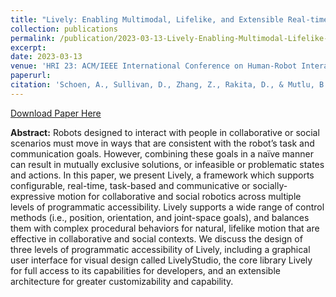 ```yaml
---
title: "Lively: Enabling Multimodal, Lifelike, and Extensible Real-time Robot Motion"
collection: publications
permalink: /publication/2023-03-13-Lively-Enabling-Multimodal-Lifelike-and-Extensible-Real-time-Robot-Motion
excerpt:
date: 2023-03-13
venue: 'HRI 23: ACM/IEEE International Conference on Human-Robot Interaction'
paperurl:
citation: 'Schoen, A., Sullivan, D., Zhang, Z., Rakita, D., & Mutlu, B. 2023. &quot;Lively: Enabling Multimodal, Lifelike, and Extensible Real-time Robot Motion.&quot; <i>In Proceedings of the 2023 ACM/IEEE International Conference on Human-Robot Interaction (HRI 23)</i>. Association for Computing Machinery, New York, NY, USA, 594–602.'
---
```


[Download Paper Here](https://www.researchgate.net/profile/Andrew-Schoen/publication/368923693_Lively_Enabling_Multimodal_Lifelike_and_Extensible_Real-time_Robot_Motion/links/6400c4a30cf1030a5667687b/Lively-Enabling-Multimodal-Lifelike-and-Extensible-Real-time-Robot-Motion.pdf)

**Abstract:** Robots designed to interact with people in collaborative or social scenarios must move in ways that are consistent with the robot’s task and communication goals. However, combining these goals in a naïve manner can result in mutually exclusive solutions, or infeasible or problematic states and actions. In this paper, we present Lively, a framework which supports configurable, real-time, task-based and communicative or socially-expressive motion for collaborative and social robotics across multiple levels of programmatic accessibility. Lively supports a wide range of control methods (i.e., position, orientation, and joint-space goals), and balances them with complex procedural behaviors for natural, lifelike motion that are effective in collaborative and social contexts. We discuss the design of three levels of programmatic accessibility of Lively, including a graphical user interface for visual design called LivelyStudio, the core library Lively for full access to its capabilities for developers, and an extensible architecture for greater customizability and capability.
